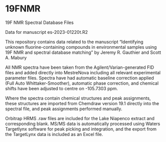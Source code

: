 # 19FNMR
19F NMR Spectral Database Files

Data for manuscript es-2023-01220t.R2

This repository contains data related to the manuscript “Identifying unknown fluorine-containing compounds in environmental samples using 19F NMR and spectral database matching” by Jeremy R. Gauthier and Scott A. Mabury

All NMR spectra have been taken from the Agilent/Varian-generated FID files and added directly into MestreNova including all relevant experimental parameter files. Spectra have had automatic baseline correction applied (Full Auto Whittaker-Smoother), automatic phase correction, and chemical shifts have been adjusted to centre on -105.7303 ppm.

Where the spectra contain chemical structures and peak assignments, these structures are imported from Chemdraw version 19.1 directly into the spectral file, and peak assignments performed manually.

Orbitrap HRMS .raw files are included for the Lake Niapenco extract and corresponding blank. MS/MS data is automatically processed using Waters Targetlynx software for peak picking and integration, and the export from the TargetLynx data is included as an Excel file.

